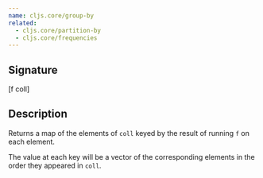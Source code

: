 ```yaml
---
name: cljs.core/group-by
related:
  - cljs.core/partition-by
  - cljs.core/frequencies
---
```


## Signature
[f coll]


## Description

Returns a map of the elements of `coll` keyed by the result of running `f` on
each element.

The value at each key will be a vector of the corresponding elements in the
order they appeared in `coll`.
